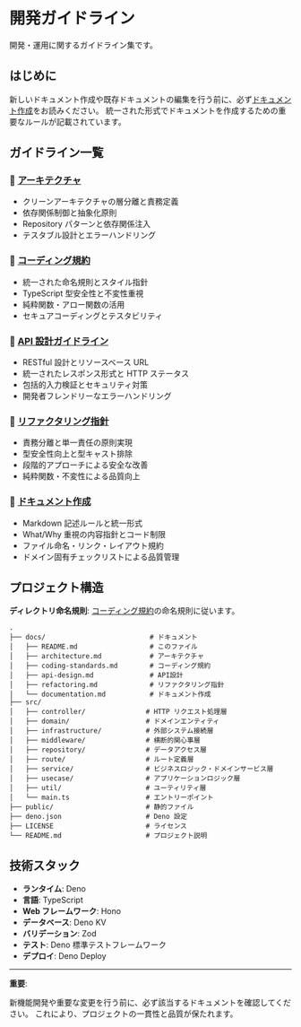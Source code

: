 # 開発ガイドライン

開発・運用に関するガイドライン集です。

## はじめに

新しいドキュメント作成や既存ドキュメントの編集を行う前に、必ず[ドキュメント作成](./documentation.md)をお読みください。
統一された形式でドキュメントを作成するための重要なルールが記載されています。

## ガイドライン一覧

### 📐 [アーキテクチャ](./architecture.md)

- クリーンアーキテクチャの層分離と責務定義
- 依存関係制御と抽象化原則
- Repository パターンと依存関係注入
- テスタブル設計とエラーハンドリング

### 📝 [コーディング規約](./coding-standards.md)

- 統一された命名規則とスタイル指針
- TypeScript 型安全性と不変性重視
- 純粋関数・アロー関数の活用
- セキュアコーディングとテスタビリティ

### 🚀 [API 設計ガイドライン](./api-design.md)

- RESTful 設計とリソースベース URL
- 統一されたレスポンス形式と HTTP ステータス
- 包括的入力検証とセキュリティ対策
- 開発者フレンドリーなエラーハンドリング

### 🔄 [リファクタリング指針](./refactoring.md)

- 責務分離と単一責任の原則実現
- 型安全性向上と型キャスト排除
- 段階的アプローチによる安全な改善
- 純粋関数・不変性による品質向上

### 📖 [ドキュメント作成](./documentation.md)

- Markdown 記述ルールと統一形式
- What/Why 重視の内容指針とコード制限
- ファイル命名・リンク・レイアウト規約
- ドメイン固有チェックリストによる品質管理

## プロジェクト構造

**ディレクトリ命名規則**: [コーディング規約](./coding-standards.md#命名原則)の命名規則に従います。

```
.
├── docs/                          # ドキュメント
│   ├── README.md                  # このファイル
│   ├── architecture.md            # アーキテクチャ
│   ├── coding-standards.md        # コーディング規約
│   ├── api-design.md              # API設計
│   ├── refactoring.md             # リファクタリング指針
│   └── documentation.md           # ドキュメント作成
├── src/
│   ├── controller/               # HTTP リクエスト処理層
│   ├── domain/                   # ドメインエンティティ
│   ├── infrastructure/           # 外部システム接続層
│   ├── middleware/               # 横断的関心事層
│   ├── repository/               # データアクセス層
│   ├── route/                    # ルート定義層
│   ├── service/                  # ビジネスロジック・ドメインサービス層
│   ├── usecase/                  # アプリケーションロジック層
│   ├── util/                     # ユーティリティ層
│   └── main.ts                   # エントリーポイント
├── public/                       # 静的ファイル
├── deno.json                     # Deno 設定
├── LICENSE                       # ライセンス
└── README.md                     # プロジェクト説明
```

## 技術スタック

- **ランタイム**: Deno
- **言語**: TypeScript
- **Web フレームワーク**: Hono
- **データベース**: Deno KV
- **バリデーション**: Zod
- **テスト**: Deno 標準テストフレームワーク
- **デプロイ**: Deno Deploy

---

**重要**:

新機能開発や重要な変更を行う前に、必ず該当するドキュメントを確認してください。
これにより、プロジェクトの一貫性と品質が保たれます。
